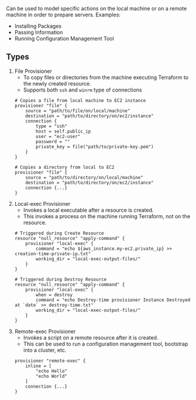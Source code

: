 Can be used to model specific actions on the local machine or on a remote machine in order to prepare servers.
Examples:
- Installing Packages
- Passing Information
- Running Configuration Management Tool
## Types
1. File Provisioner
   - To copy files or directories from the machine executing Terraform to the newly created resource.
   - Supports both `ssh` and `winrm` type of connections
	```HCL
	# Copies a file from local machine to EC2 instance
	provisioner "file" {
		source = "path/to/file/on/local/machine"
		destination = "path/to/directory/on/ec2/instance"
		connection {
			type = "ssh"
			host = self.public_ip
			user = "ec2-user"
			password = ""
			private_key = file("path/to/private-key.pem")
		}
	}
	
	# Copies a directory from local to EC2
	provisioner "file" {
		source = "path/to/directory/on/local/machine"
		destination = "path/to/directory/on/ec2/instance"
		connection {...}
	}
	```
2. Local-exec Provisioner
   - Invokes a local executable after a resource is created.
   - This invokes a process on the machine running Terraform, not on the resource.
   ```HCL
   # Triggered during Create Resource
   resource "null_resource" "apply-command" {
	   provisioner "local-exec" {
		   command = "echo ${aws_instance.my-ec2.private_ip} >> creation-time-private-ip.txt"
		   working_dir = "local-exec-output-files/"
	   }
   }
   
   # Triggered during Destroy Resource
   resource "null_resource" "apply-command" {
	   provisioner "local-exec" {
		   when = destroy
		   command = "echo Destroy-time provisioner Instance Destroyed at `date` >> destroy-time.txt"
		   working_dir = "local-exec-output-files/"
	   }
   }
	```
3. Remote-exec Provisioner
   - Invokes a script on a remote resource after it is created.
   - This can be used to run a configuration management tool, bootstrap into a cluster, etc.
   ```HCL
   provisioner "remote-exec" {
	   inline = [
		   "echo Hello"
		   "echo World"
	   ]
	   connection {...}
   }
	```